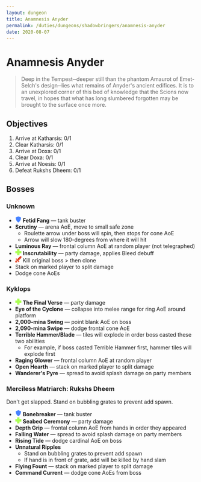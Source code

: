 ```yaml
---
layout: dungeon
title: Anamnesis Anyder
permalink: /duties/dungeons/shadowbringers/anamnesis-anyder
date: 2020-08-07
---
```


# Anamnesis Anyder

> Deep in the Tempest─deeper still than the phantom Amaurot of Emet-Selch's design─lies what remains of Anyder's ancient edifices. It is to an unexplored corner of this bed of knowledge that the Scions now travel, in hopes that what has long slumbered forgotten may be brought to the surface once more.

## Objectives

1. Arrive at Katharsis: 0/1
2. Clear Katharsis: 0/1
3. Arrive at Doxa: 0/1
4. Clear Doxa: 0/1
5. Arrive at Noesis: 0/1
6. Defeat Rukshs Dheem: 0/1

## Bosses

### Unknown

- ![](/assets/icons/role-tank.png) **Fetid Fang** — tank buster
- **Scrutiny** — arena AoE, move to small safe zone
  - Roulette arrow under boss will spin, then stops for cone AoE
  - Arrow will slow 180-degrees from where it will hit
- **Luminous Ray** — frontal column AoE at random player (not telegraphed)
- ![](/assets/icons/role-healer.png) **Inscrutability** — party damage, applies Bleed debuff
- ![](/assets/icons/role-dps.png) Kill original boss > then clone
- Stack on marked player to split damage
- Dodge cone AoEs

### Kyklops

- ![](/assets/icons/role-healer.png) **The Final Verse** — party damage
- **Eye of the Cyclone** — collapse into melee range for ring AoE around platform
- **2,000-mina Swing** — point blank AoE on boss
- **2,090-mina Swipe** — dodge frontal cone AoE
- **Terrible Hammer/Blade** — tiles will explode in order boss casted these two abilities
  - For example, if boss casted Terrible Hammer first, hammer tiles will explode first
- **Raging Glower** — frontal column AoE at random player
- **Open Hearth** — stack on marked player to split damage
- **Wanderer's Pyre** — spread to avoid splash damage on party members

### Merciless Matriarch: Rukshs Dheem

Don't get slapped. Stand on bubbling grates to prevent add spawn.

- ![](/assets/icons/role-tank.png) **Bonebreaker** — tank buster
- ![](/assets/icons/role-healer.png) **Seabed Ceremony** — party damage
- **Depth Grip** — frontal column AoE from hands in order they appeared
- **Falling Water** — spread to avoid splash damage on party members
- **Rising Tide** — dodge cardinal AoE on boss
- **Unnatural Ripples**
  - Stand on bubbling grates to prevent add spawn
  - If hand is in front of grate, add will be killed by hand slam
- **Flying Fount** — stack on marked player to split damage
- **Command Current** — dodge cone AoEs from boss
